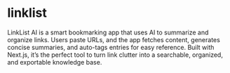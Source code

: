 # linklist
LinkList AI is a smart bookmarking app that uses AI to summarize and organize links. Users paste URLs, and the app fetches content, generates concise summaries, and auto-tags entries for easy reference. Built with Next.js, it’s the perfect tool to turn link clutter into a searchable, organized, and exportable knowledge base.

